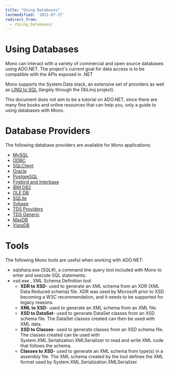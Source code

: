 ```yaml
---
title: "Using Databases"
lastmodified: '2011-07-27'
redirect_from:
  - /Using_Databases/
---
```


Using Databases
===============

Mono can interact with a variety of commercial and open source databases using ADO.NET. The project's current goal for data access is to be compatible with the APIs exposed in .NET

Mono supports the System.Data stack, an extensive set of providers as well as [LINQ to SQL](http://msdn.microsoft.com/en-us/library/bb386976.aspx) (largely through the DbLinq project).

This document does not aim to be a tutorial on ADO.NET, since there are many fine books and online resources that can help you, only a guide to using databases with Mono.

Database Providers
==================

The following database providers are available for Mono applications:

-   [MySQL](/MySQL "MySQL")
-   [ODBC](/ODBC "ODBC")
-   [SQLClient](/SQLClient "SQLClient")
-   [Oracle](/Oracle "Oracle")
-   [PostgreSQL](/PostgreSQL "PostgreSQL")
-   [Firebird and Interbase](/Firebird_Interbase "Firebird Interbase")
-   [IBM DB2](/IBM_DB2 "IBM DB2")
-   [OLE DB](/OLE_DB "OLE DB")
-   [SQLite](/SQLite "SQLite")
-   [Sybase](/Sybase "Sybase")
-   [TDS Providers](/TDS_Providers "TDS Providers")
-   [TDS Generic](/TDS_Generic "TDS Generic")
-   [MaxDB](/MaxDB "MaxDB")
-   [VistaDB](http://www.vistadb.com)

Tools
=====

The following Mono tools are useful when working with ADO.NET:

-   sqlsharp.exe (SQL\#), a command line query tool included with Mono to enter and execute SQL statements.
-   xsd.exe , XML Schema Definition tool
    -   **XDR to XSD**- used to generate an XML schema from an XDR (XML Data Reduced schema) file. XDR was used by Microsoft prior to XSD becoming a W3C recommendation, and it needs to be supported for legacy reasons.
    -   **XML to XSD**- used to generate an XML schema from an XML file.
    -   **XSD to DataSet**- used to generate DataSet classes from an XSD schema file. The DataSet classes created can then be used with XML data.
    -   **XSD to Classes**- used to generate classes from an XSD schema file. The classes created can be used with System.XML.Serialization.XMLSerializer to read and write XML code that follows the schema.
    -   **Classes to XSD**- used to generate an XML schema from type(s) in a assembly file. The XML schema created by the tool defines the XML format used by System.XML.Serialization.XMLSerializer.


